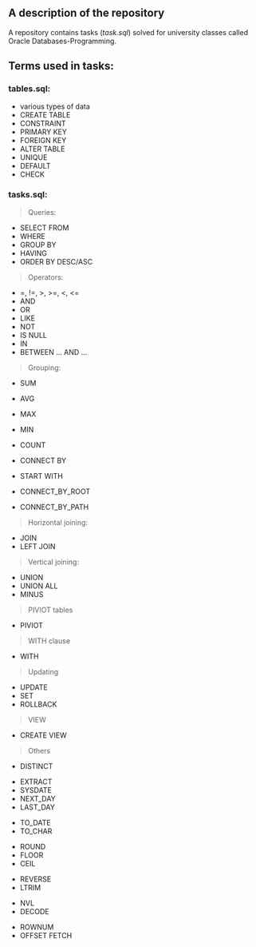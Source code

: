 A description of the repository
------------------------------

A repository contains tasks (*task.sql*) solved for university classes called Oracle Databases-Programming.

Terms used in tasks:
--------------------

### tables.sql:
- various types of data
- CREATE TABLE
- CONSTRAINT
- PRIMARY KEY
- FOREIGN KEY
- ALTER TABLE
- UNIQUE
- DEFAULT
- CHECK

### tasks.sql:
> Queries:
- SELECT FROM
- WHERE
- GROUP BY
- HAVING
- ORDER BY DESC/ASC

> Operators:
- =, !=, >, >=, <, <=
- AND
- OR
- LIKE
- NOT
- IS NULL
- IN
- BETWEEN ... AND ...

> Grouping:
- SUM
- AVG
- MAX
- MIN
- COUNT


- CONNECT BY
- START WITH
- CONNECT_BY_ROOT
- CONNECT_BY_PATH

> Horizontal joining:
- JOIN
- LEFT JOIN

> Vertical joining:
- UNION
- UNION ALL
- MINUS

> PIVIOT tables
- PIVIOT

> WITH clause
- WITH

> Updating
- UPDATE
- SET
- ROLLBACK

> VIEW
- CREATE VIEW

> Others
- DISTINCT
>
- EXTRACT
- SYSDATE
- NEXT_DAY
- LAST_DAY
>
- TO_DATE
- TO_CHAR
>
- ROUND
- FLOOR
- CEIL
>
- REVERSE
- LTRIM
>
- NVL
- DECODE
>
- ROWNUM
- OFFSET FETCH

